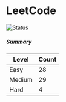 # LeetCode

![Status](https://img.shields.io/badge/status-61%2F329-brightgreen.svg)

##### Summary

| Level  | Count|
|--------|------|
| Easy   |  28  |
| Medium |  29  |
| Hard   |  4   |
